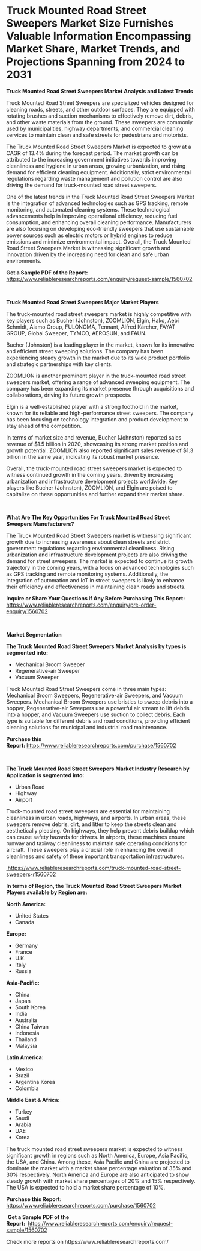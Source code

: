 <p><h1>Truck Mounted Road Street Sweepers Market Size Furnishes Valuable Information Encompassing Market Share, Market Trends, and Projections Spanning from 2024 to 2031</h1></p><p><strong>Truck Mounted Road Street Sweepers Market Analysis and Latest Trends</strong></p>
<p><p>Truck Mounted Road Street Sweepers are specialized vehicles designed for cleaning roads, streets, and other outdoor surfaces. They are equipped with rotating brushes and suction mechanisms to effectively remove dirt, debris, and other waste materials from the ground. These sweepers are commonly used by municipalities, highway departments, and commercial cleaning services to maintain clean and safe streets for pedestrians and motorists.</p><p>The Truck Mounted Road Street Sweepers Market is expected to grow at a CAGR of 13.4% during the forecast period. The market growth can be attributed to the increasing government initiatives towards improving cleanliness and hygiene in urban areas, growing urbanization, and rising demand for efficient cleaning equipment. Additionally, strict environmental regulations regarding waste management and pollution control are also driving the demand for truck-mounted road street sweepers.</p><p>One of the latest trends in the Truck Mounted Road Street Sweepers Market is the integration of advanced technologies such as GPS tracking, remote monitoring, and automated cleaning systems. These technological advancements help in improving operational efficiency, reducing fuel consumption, and enhancing overall cleaning performance. Manufacturers are also focusing on developing eco-friendly sweepers that use sustainable power sources such as electric motors or hybrid engines to reduce emissions and minimize environmental impact. Overall, the Truck Mounted Road Street Sweepers Market is witnessing significant growth and innovation driven by the increasing need for clean and safe urban environments.</p></p>
<p><strong>Get a Sample PDF of the Report:&nbsp;</strong> <a href="https://www.reliableresearchreports.com/enquiry/request-sample/1560702">https://www.reliableresearchreports.com/enquiry/request-sample/1560702</a></p>
<p>&nbsp;</p>
<p><strong>Truck Mounted Road Street Sweepers Major Market Players</strong></p>
<p><p>The truck-mounted road street sweepers market is highly competitive with key players such as Bucher (Johnston), ZOOMLION, Elgin, Hako, Aebi Schmidt, Alamo Group, FULONGMA, Tennant, Alfred Kärcher, FAYAT GROUP, Global Sweeper, TYMCO, AEROSUN, and FAUN. </p><p>Bucher (Johnston) is a leading player in the market, known for its innovative and efficient street sweeping solutions. The company has been experiencing steady growth in the market due to its wide product portfolio and strategic partnerships with key clients.</p><p>ZOOMLION is another prominent player in the truck-mounted road street sweepers market, offering a range of advanced sweeping equipment. The company has been expanding its market presence through acquisitions and collaborations, driving its future growth prospects.</p><p>Elgin is a well-established player with a strong foothold in the market, known for its reliable and high-performance street sweepers. The company has been focusing on technology integration and product development to stay ahead of the competition.</p><p>In terms of market size and revenue, Bucher (Johnston) reported sales revenue of $1.5 billion in 2020, showcasing its strong market position and growth potential. ZOOMLION also reported significant sales revenue of $1.3 billion in the same year, indicating its robust market presence.</p><p>Overall, the truck-mounted road street sweepers market is expected to witness continued growth in the coming years, driven by increasing urbanization and infrastructure development projects worldwide. Key players like Bucher (Johnston), ZOOMLION, and Elgin are poised to capitalize on these opportunities and further expand their market share.</p></p>
<p>&nbsp;</p>
<p><strong>What Are The Key Opportunities For Truck Mounted Road Street Sweepers Manufacturers?</strong></p>
<p><p>The Truck Mounted Road Street Sweepers market is witnessing significant growth due to increasing awareness about clean streets and strict government regulations regarding environmental cleanliness. Rising urbanization and infrastructure development projects are also driving the demand for street sweepers. The market is expected to continue its growth trajectory in the coming years, with a focus on advanced technologies such as GPS tracking and remote monitoring systems. Additionally, the integration of automation and IoT in street sweepers is likely to enhance their efficiency and effectiveness in maintaining clean roads and streets.</p></p>
<p><strong>Inquire or Share Your Questions If Any Before Purchasing This Report:</strong> <a href="https://www.reliableresearchreports.com/enquiry/pre-order-enquiry/1560702">https://www.reliableresearchreports.com/enquiry/pre-order-enquiry/1560702</a></p>
<p>&nbsp;</p>
<p><strong>Market Segmentation</strong></p>
<p><strong>The Truck Mounted Road Street Sweepers Market Analysis by types is segmented into:</strong></p>
<p><ul><li>Mechanical Broom Sweeper</li><li>Regenerative-air Sweeper</li><li>Vacuum Sweeper</li></ul></p>
<p><p>Truck Mounted Road Street Sweepers come in three main types: Mechanical Broom Sweepers, Regenerative-air Sweepers, and Vacuum Sweepers. Mechanical Broom Sweepers use bristles to sweep debris into a hopper, Regenerative-air Sweepers use a powerful air stream to lift debris into a hopper, and Vacuum Sweepers use suction to collect debris. Each type is suitable for different debris and road conditions, providing efficient cleaning solutions for municipal and industrial road maintenance.</p></p>
<p><strong>Purchase this Report:&nbsp;</strong><a href="https://www.reliableresearchreports.com/purchase/1560702">https://www.reliableresearchreports.com/purchase/1560702</a></p>
<p>&nbsp;</p>
<p><strong>The Truck Mounted Road Street Sweepers Market Industry Research by Application is segmented into:</strong></p>
<p><ul><li>Urban Road</li><li>Highway</li><li>Airport</li></ul></p>
<p><p>Truck-mounted road street sweepers are essential for maintaining cleanliness in urban roads, highways, and airports. In urban areas, these sweepers remove debris, dirt, and litter to keep the streets clean and aesthetically pleasing. On highways, they help prevent debris buildup which can cause safety hazards for drivers. In airports, these machines ensure runway and taxiway cleanliness to maintain safe operating conditions for aircraft. These sweepers play a crucial role in enhancing the overall cleanliness and safety of these important transportation infrastructures.</p></p>
<p><a href="https://www.reliableresearchreports.com/truck-mounted-road-street-sweepers-r1560702">&nbsp;https://www.reliableresearchreports.com/truck-mounted-road-street-sweepers-r1560702</a></p>
<p><strong>In terms of Region, the Truck Mounted Road Street Sweepers Market Players available by Region are:</strong></p>
<p>
    <p> <strong> North America: </strong>
        <ul>
            <li>United States</li>
            <li>Canada</li>
        </ul>
        </p> 
    <p> <strong> Europe: </strong>
        <ul>
            <li>Germany</li>
            <li>France</li>
            <li>U.K.</li>
            <li>Italy</li>
            <li>Russia</li>
        </ul>
        </p> 
    <p> <strong> Asia-Pacific: </strong>
        <ul>
            <li>China</li>
            <li>Japan</li>
            <li>South Korea</li>
            <li>India</li>
            <li>Australia</li>
            <li>China Taiwan</li>
            <li>Indonesia</li>
            <li>Thailand</li>
            <li>Malaysia</li>
        </ul>
        </p> 
    <p> <strong> Latin America: </strong>
        <ul>
            <li>Mexico</li>
            <li>Brazil</li>
            <li>Argentina Korea</li>
            <li>Colombia</li>
        </ul>
        </p> 
    <p> <strong> Middle East & Africa: </strong>
        <ul>
            <li>Turkey</li>
            <li>Saudi</li>
            <li>Arabia</li>
            <li>UAE</li>
            <li>Korea</li>
        </ul>
    </p>
    </p>
<p><p>The truck mounted road street sweepers market is expected to witness significant growth in regions such as North America, Europe, Asia Pacific, the USA, and China. Among these, Asia Pacific and China are projected to dominate the market with a market share percentage valuation of 35% and 30% respectively. North America and Europe are also anticipated to show steady growth with market share percentages of 20% and 15% respectively. The USA is expected to hold a market share percentage of 10%.</p></p>
<p><strong>Purchase this Report: </strong><a href="https://www.reliableresearchreports.com/purchase/1560702">https://www.reliableresearchreports.com/purchase/1560702</a></p>
<p>&nbsp;<strong>Get a Sample PDF of the Report:&nbsp;&nbsp;</strong><a href="https://www.reliableresearchreports.com/enquiry/request-sample/1560702">https://www.reliableresearchreports.com/enquiry/request-sample/1560702</a></p>
<p><strong></strong></p>
<p>Check more reports on https://www.reliableresearchreports.com/</p>